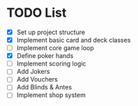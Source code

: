 # TODO List

- [x] Set up project structure
- [x] Implement basic card and deck classes
- [ ] Implement core game loop
- [x] Define poker hands
- [ ] Implement scoring logic
- [ ] Add Jokers
- [ ] Add Vouchers
- [ ] Add Blinds & Antes
- [ ] Implement shop system
